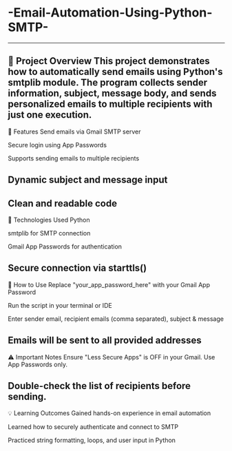 # -Email-Automation-Using-Python-SMTP-
---
🔹 Project Overview
This project demonstrates how to automatically send emails using Python's smtplib module. The program collects sender information, subject, message body, and sends personalized emails to multiple recipients with just one execution.
---

🔹 Features
Send emails via Gmail SMTP server

Secure login using App Passwords

Supports sending emails to multiple recipients

Dynamic subject and message input
---
Clean and readable code
---
🔹 Technologies Used
Python

smtplib for SMTP connection

Gmail App Passwords for authentication

Secure connection via starttls()
---
🚀 How to Use
Replace "your_app_password_here" with your Gmail App Password

Run the script in your terminal or IDE

Enter sender email, recipient emails (comma separated), subject & message

Emails will be sent to all provided addresses
---
⚠️ Important Notes
Ensure "Less Secure Apps" is OFF in your Gmail. Use App Passwords only.

Double-check the list of recipients before sending.
---
💡 Learning Outcomes
Gained hands-on experience in email automation

Learned how to securely authenticate and connect to SMTP

Practiced string formatting, loops, and user input in Python

